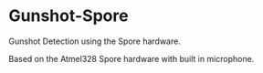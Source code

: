 # Gunshot-Spore
Gunshot Detection using the Spore hardware.

Based on the Atmel328 Spore hardware with built in microphone.
